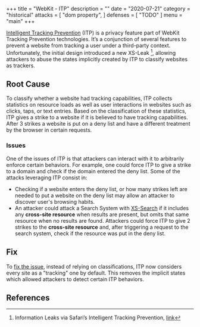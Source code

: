 +++
title = "WebKit - ITP"
description = ""
date = "2020-07-21"
category = "historical"
attacks = [
    "dom property",
]
defenses = [
    "TODO"
]
menu = "main"
+++


[Intelligent Tracking Prevention](https://webkit.org/tracking-prevention/) (ITP) is a privacy feature part of WebKit Tracking Prevention technologies. It’s a conjunction of several features to prevent a website from tracking a user under a third-party context. Unfortunately, the initial design introduced a new XS-Leak [^1], allowing attackers to abuse the states implicitly created by ITP to classify websites as trackers.

## Root Cause

To classify whether a website had tracking capabilities, ITP collects statistics on resource loads as well as user interactions in websites such as clicks, taps, or text entries. Based on the classification of these statistics, ITP gives a strike to a website if it is believed to have tracking capabilities. After 3 strikes a website is put on a deny list and have a different treatment by the browser in certain requests.

### Issues

One of the issues of ITP is that attackers can interact with it to arbitrarily enforce certain behaviors. For example, one could force ITP to give a strike to a domain and check if the domain entered the deny list. Some of the attacks leveraging ITP consist in:

- Checking if a website enters the deny list, or how many strikes left are needed to put a website on the deny list may allow an attacker to discover user's browsing habits.
- An attacker could attack a Search System with [XS-Search](https://TODO) if it includes any **cross-site resource** when results are present, but omits that same resource when no results are found. Attackers could force ITP to give 2 strikes to the **cross-site resource** and, after triggering a request to the search system, check if the resource was put in the deny list.

## Fix

To [fix the issue](https://webkit.org/blog/9661/preventing-tracking-prevention-tracking/), instead of relying on classifications, ITP now considers every site as a "tracking" one by default. This removes the implicit states which allowed attackers to detect certain ITP behaviors.

## References

[^1]: Information Leaks via Safari’s Intelligent Tracking Prevention, [link](https://arxiv.org/pdf/2001.07421.pdf)
[^2]: Preventing Tracking Prevention Tracking, [link](https://webkit.org/blog/9661/preventing-tracking-prevention-tracking/)

